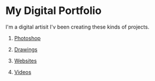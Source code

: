 # My Digital Portfolio

I'm a digital artisit I'v been creating these kinds of projects.

1. [Photoshop](Photoshop.md)

1. [Drawings](Drawings.md)

1. [Websites](Websites.md)

1. [Videos](Videos.md)
